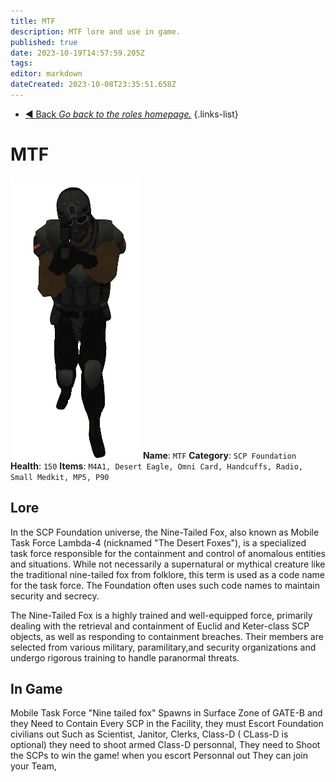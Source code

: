 ```yaml
---
title: MTF
description: MTF lore and use in game.
published: true
date: 2023-10-19T14:57:59.205Z
tags: 
editor: markdown
dateCreated: 2023-10-08T23:35:51.658Z
---
```


- [:arrow_backward: Back *Go back to the roles homepage.*](/en/game/jobs#roles)
{.links-list}
# MTF
![ntf_gun_up.png](/images/roles/ntf_gun_up.png)
**Name**: `MTF`
**Category**: `SCP Foundation`
**Health**: `150`
**Items**: `M4A1, Desert Eagle, Omni Card, Handcuffs, Radio, Small Medkit, MP5, P90`
## Lore

In the SCP Foundation universe, the Nine-Tailed Fox, also known as Mobile Task Force Lambda-4 (nicknamed "The Desert Foxes"), is a specialized task force responsible for the containment and control of anomalous entities and situations. While not necessarily a supernatural or mythical creature like the traditional nine-tailed fox from folklore, this term is used as a code name for the task force. The Foundation often uses such code names to maintain security and secrecy.

The Nine-Tailed Fox is a highly trained and well-equipped force, primarily dealing with the retrieval and containment of Euclid and Keter-class SCP objects, as well as responding to containment breaches. Their members are selected from various military, paramilitary,and security organizations and undergo rigorous training to handle paranormal threats.
## In Game
Mobile Task Force "Nine tailed fox" Spawns in Surface Zone of GATE-B and they Need to Contain Every SCP in the Facility, they must Escort Foundation civilians out Such as Scientist, Janitor, Clerks, Class-D ( CLass-D is optional) they need to shoot armed Class-D personnal, They need to Shoot the SCPs to win the game! when you escort Personnal out They can join your Team, 